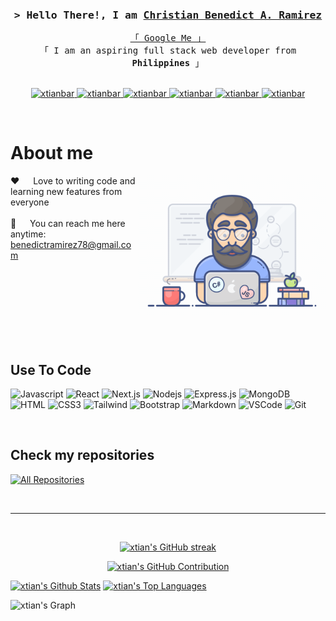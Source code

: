 <!-- Intro  -->
<h3 align="center">
        <samp>&gt; Hello There!, I am
                <b><a target="_blank" href="https://xtianbar.github.io/portfolio/">Christian Benedict A. Ramirez</a></b>
        </samp>
</h3>


<p align="center"> 
  <samp>
    <a href="https://www.google.com/search?q=Christian+Benedict+A.+Ramirez">「 Google Me 」</a>
    <br>
    「 I am an aspiring full stack web developer from <b>Philippines</b> 」
    <br>
    <br>
  </samp>
</p>

<p align="center">
 <a href="https://xtianbar.github.io/portfolio/" target="blank">
  <img src="https://img.shields.io/badge/Website-DC143C?style=for-the-badge&logo=medium&logoColor=white" alt="xtianbar" />
 </a>
 <a href="https://www.linkedin.com/in/xtianbar/" target="_blank">
  <img src="https://img.shields.io/badge/LinkedIn-0077B5?style=for-the-badge&logo=linkedin&logoColor=white" alt="xtianbar"/>
 </a>
 <a href="https://codepen.io/xtianbar" target="_blank">
  <img src="https://img.shields.io/badge/codepen-0A0A0A?style=for-the-badge&logo=codepen.io&logoColor=white" alt="xtianbar" />
 </a>
 <a href="https://twitter.com/_xtianbar" target="_blank">
  <img src="https://img.shields.io/badge/Twitter-1DA1F2?style=for-the-badge&logo=twitter&logoColor=white" alt="xtianbar"/>
 </a>
 <a href="https://instagram.com/_xtianbar" target="_blank">
  <img src="https://img.shields.io/badge/Instagram-fe4164?style=for-the-badge&logo=instagram&logoColor=white" alt="xtianbar" />
 </a> 
 <a href="https://facebook.com/extianbar" target="_blank">
  <img src="https://img.shields.io/badge/Facebook-20BEFF?&style=for-the-badge&logo=facebook&logoColor=white" alt="xtianbar"  />
  </a> 
</p>
<br />

<!-- About Section -->
 # About me
 
<p>
 <img align="right" width="300" src="https://raw.githubusercontent.com/xtianbar/xtianbar/main/programmer.gif" alt="Coding gif" />
 
 ❤️ &emsp; Love to writing code and learning new features from everyone<br/><br/>
 📧 &emsp; You can reach me here anytime: benedictramirez78@gmail.com<br/><br/>

</p>

<br/>
<br/>
<br/>
<br/>
<br/>
<br/>

## Use To Code

![Javascript](https://img.shields.io/badge/Javascript-F0DB4F?style=for-the-badge&labelColor=black&logo=javascript&logoColor=F0DB4F)
![React](https://img.shields.io/badge/-React-61DBFB?style=for-the-badge&labelColor=black&logo=react&logoColor=61DBFB)
![Next.js](https://img.shields.io/badge/next.js-000000?style=for-the-badge&logo=nextdotjs&logoColor=white)
![Nodejs](https://img.shields.io/badge/Nodejs-3C873A?style=for-the-badge&labelColor=black&logo=node.js&logoColor=3C873A)
![Express.js](https://img.shields.io/badge/Express.js-000000?style=for-the-badge&logo=express&logoColor=white)
![MongoDB](https://img.shields.io/badge/MongoDB-4EA94B?style=for-the-badge&logo=mongodb&logoColor=white)
![HTML](https://img.shields.io/badge/HTML5-E34F26?style=for-the-badge&logo=html5&logoColor=white)
![CSS3](https://img.shields.io/badge/CSS3-1572B6?style=for-the-badge&logo=css3&logoColor=white)
![Tailwind](https://img.shields.io/badge/Tailwind_CSS-092749?style=for-the-badge&logo=tailwindcss&logoColor=06B6D4&labelColor=000000)
![Bootstrap](https://img.shields.io/badge/Bootstrap-563D7C?style=for-the-badge&logo=bootstrap&logoColor=white)
![Markdown](https://img.shields.io/badge/Markdown-000000?style=for-the-badge&logo=markdown&logoColor=white)
![VSCode](https://img.shields.io/badge/Visual_Studio-0078d7?style=for-the-badge&logo=visual%20studio&logoColor=white)
![Git](https://img.shields.io/badge/Git-F05032?style=for-the-badge&logo=git&logoColor=white)

<br/>

## Check my repositories

<p align="left">
  <a href="https://github.com/xtianbar?tab=repositories" target="_blank"><img alt="All Repositories" title="All Repositories" src="https://img.shields.io/badge/-All%20Repos-2962FF?style=for-the-badge&logo=koding&logoColor=white"/></a>
</p>

<br/>
<hr/>
<br/>

<p align="center">
  <a href="https://github.com/xtianbar">
    <img src="https://github-readme-streak-stats.herokuapp.com/?user=xtianbar&theme=radical&border=7F3FBF&background=0D1117" alt="xtian's GitHub streak"/>
  </a>
</p>

<p align="center">
  <a href="https://github.com/xtianbar">
    <img src="https://github-profile-summary-cards.vercel.app/api/cards/profile-details?username=xtianbar&theme=radical" alt="xtian's GitHub Contribution"/>
  </a>
</p>

<a> 
    <a href="https://github.com/xtianbar"><img alt="xtian's Github Stats" src="https://denvercoder1-github-readme-stats.vercel.app/api?username=xtianbar&show_icons=true&count_private=true&theme=react&border_color=7F3FBF&bg_color=0D1117&title_color=F85D7F&icon_color=F8D866" height="192px" width="49.5%"/></a>
  <a href="https://github.com/xtianbar"><img alt="xtian's Top Languages" src="https://denvercoder1-github-readme-stats.vercel.app/api/top-langs/?username=xtianbar&langs_count=8&layout=compact&theme=react&border_color=7F3FBF&bg_color=0D1117&title_color=F85D7F&icon_color=F8D866" height="192px" width="49.5%"/></a>
  <br/>
</a>


![xtian's Graph](https://github-readme-activity-graph.cyclic.app/graph?username=xtianbar&custom_title=Al%20Siam's%20GitHub%20Activity%20Graph&bg_color=0D1117&color=7F3FBF&line=7F3FBF&point=7F3FBF&area_color=FFFFFF&title_color=FFFFFF&area=true)
